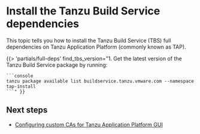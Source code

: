 # Install the Tanzu Build Service dependencies

This topic tells you how to install the Tanzu Build Service (TBS) full dependencies
on Tanzu Application Platform (commonly known as TAP).

<!-- The below partial is in the docs-tap/partials directory -->

{{> 'partials/full-deps' find_tbs_version="1. Get the latest version of the Tanzu Build Service package by running:

    ```console
    tanzu package available list buildservice.tanzu.vmware.com --namespace tap-install
    ```" }}

## <a id='next-steps'></a>Next steps

- [Configuring custom CAs for Tanzu Application Platform GUI](tap-gui-non-standard-certs-offline.hbs.md)

